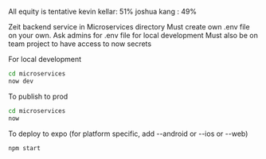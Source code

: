 All equity is tentative 
kevin kellar: 51%
joshua kang : 49%

Zeit backend service in Microservices directory 
Must create own .env file on your own. Ask admins for .env file for local development
Must also be on team project to have access to now secrets

For local development 
```bash
cd microservices
now dev
```

To publish to prod 
```bash 
cd microservices
now 
```

To deploy to expo (for platform specific, add --android or --ios or --web)
```bash 
npm start 
```

